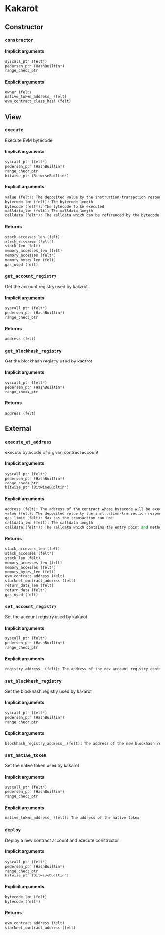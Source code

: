 



# Kakarot

## Constructor

### `constructor`
  

#### Implicit arguments
  
```python  
syscall_ptr (felt*)  
pedersen_ptr (HashBuiltin*)  
range_check_ptr  
```
#### Explicit arguments
  
```python  
owner (felt)  
native_token_address_ (felt)  
evm_contract_class_hash (felt)  
```
## View

### `execute`
  
Execute EVM bytecode
#### Implicit arguments
  
```python  
syscall_ptr (felt*)  
pedersen_ptr (HashBuiltin*)  
range_check_ptr  
bitwise_ptr (BitwiseBuiltin*)  
```
#### Explicit arguments
  
```python  
value (felt): The deposited value by the instruction/transaction responsible for this execution  
bytecode_len (felt): The bytecode length  
bytecode (felt*): The bytecode to be executed  
calldata_len (felt): The calldata length  
calldata (felt*): The calldata which can be referenced by the bytecode  
```
#### Returns
  
```python  
stack_accesses_len (felt)  
stack_accesses (felt*)  
stack_len (felt)  
memory_accesses_len (felt)  
memory_accesses (felt*)  
memory_bytes_len (felt)  
gas_used (felt)  
```
### `get_account_registry`
  
Get the account registry used by kakarot
#### Implicit arguments
  
```python  
syscall_ptr (felt*)  
pedersen_ptr (HashBuiltin*)  
range_check_ptr  
```
#### Returns
  
```python  
address (felt)  
```
### `get_blockhash_registry`
  
Get the blockhash registry used by kakarot
#### Implicit arguments
  
```python  
syscall_ptr (felt*)  
pedersen_ptr (HashBuiltin*)  
range_check_ptr  
```
#### Returns
  
```python  
address (felt)  
```
## External

### `execute_at_address`
  
execute bytecode of a given contract account
#### Implicit arguments
  
```python  
syscall_ptr (felt*)  
pedersen_ptr (HashBuiltin*)  
range_check_ptr  
bitwise_ptr (BitwiseBuiltin*)  
```
#### Explicit arguments
  
```python  
address (felt): The address of the contract whose bytecode will be executed  
value (felt): The deposited value by the instruction/transaction responsible for this execution  
gas_limit (felt): Max gas the transaction can use  
calldata_len (felt): The calldata length  
calldata (felt*): The calldata which contains the entry point and method parameters  
```
#### Returns
  
```python  
stack_accesses_len (felt)  
stack_accesses (felt*)  
stack_len (felt)  
memory_accesses_len (felt)  
memory_accesses (felt*)  
memory_bytes_len (felt)  
evm_contract_address (felt)  
starknet_contract_address (felt)  
return_data_len (felt)  
return_data (felt*)  
gas_used (felt)  
```
### `set_account_registry`
  
Set the account registry used by kakarot
#### Implicit arguments
  
```python  
syscall_ptr (felt*)  
pedersen_ptr (HashBuiltin*)  
range_check_ptr  
```
#### Explicit arguments
  
```python  
registry_address_ (felt): The address of the new account registry contract  
```
### `set_blockhash_registry`
  
Set the blockhash registry used by kakarot
#### Implicit arguments
  
```python  
syscall_ptr (felt*)  
pedersen_ptr (HashBuiltin*)  
range_check_ptr  
```
#### Explicit arguments
  
```python  
blockhash_registry_address_ (felt): The address of the new blockhash registry contract  
```
### `set_native_token`
  
Set the native token used by kakarot
#### Implicit arguments
  
```python  
syscall_ptr (felt*)  
pedersen_ptr (HashBuiltin*)  
range_check_ptr  
```
#### Explicit arguments
  
```python  
native_token_address_ (felt): The address of the native token  
```
### `deploy`
  
Deploy a new contract account and execute constructor
#### Implicit arguments
  
```python  
syscall_ptr (felt*)  
pedersen_ptr (HashBuiltin*)  
range_check_ptr  
bitwise_ptr (BitwiseBuiltin*)  
```
#### Explicit arguments
  
```python  
bytecode_len (felt)  
bytecode (felt*)  
```
#### Returns
  
```python  
evm_contract_address (felt)  
starknet_contract_address (felt)  
```